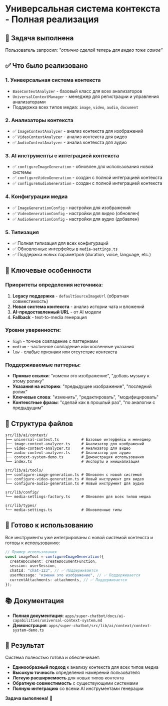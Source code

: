 # Универсальная система контекста - Полная реализация

## 🎯 Задача выполнена

Пользователь запросил: _"отлично сделай теперь для видео тоже самое"_

## ✅ Что было реализовано

### 1. **Универсальная система контекста**

- `BaseContextAnalyzer` - базовый класс для всех анализаторов
- `UniversalContextManager` - менеджер для регистрации и управления анализаторами
- Поддержка всех типов медиа: `image`, `video`, `audio`, `document`

### 2. **Анализаторы контекста**

- ✅ `ImageContextAnalyzer` - анализ контекста для изображений
- ✅ `VideoContextAnalyzer` - анализ контекста для видео
- ✅ `AudioContextAnalyzer` - анализ контекста для аудио

### 3. **AI инструменты с интеграцией контекста**

- ✅ `configureImageGeneration` - обновлен для использования новой системы
- ✅ `configureVideoGeneration` - создан с полной интеграцией контекста
- ✅ `configureAudioGeneration` - создан с полной интеграцией контекста

### 4. **Конфигурации медиа**

- ✅ `ImageGenerationConfig` - настройки для изображений
- ✅ `VideoGenerationConfig` - настройки для видео (обновлен)
- ✅ `AudioGenerationConfig` - настройки для аудио (добавлен)

### 5. **Типизация**

- ✅ Полная типизация для всех конфигураций
- ✅ Обновленные интерфейсы в `media-settings.ts`
- ✅ Поддержка новых параметров (duration, voice, language, etc.)

## 🔧 Ключевые особенности

### **Приоритеты определения источника:**

1. **Legacy поддержка** - `defaultSourceImageUrl` (обратная совместимость)
2. **Новая система контекста** - анализ истории чата и вложений
3. **AI-предоставленный URL** - от AI модели
4. **Fallback** - text-to-media генерация

### **Уровни уверенности:**

- `high` - точное совпадение с паттернами
- `medium` - частичное совпадение или косвенные указания
- `low` - слабые признаки или отсутствие контекста

### **Поддерживаемые паттерны:**

- **Прямые ссылки**: "измени это изображение", "добавь музыку к этому ролику"
- **Указания на историю**: "предыдущее изображение", "последний ролик"
- **Ключевые слова**: "изменить", "редактировать", "модифицировать"
- **Контекстные фразы**: "сделай как в прошлый раз", "по аналогии с предыдущим"

## 📁 Структура файлов

```
src/lib/ai/context/
├── universal-context.ts          # Базовые интерфейсы и менеджер
├── image-context-analyzer.ts     # Анализатор для изображений
├── video-context-analyzer.ts     # Анализатор для видео
├── audio-context-analyzer.ts     # Анализатор для аудио
├── context-system-demo.ts        # Демонстрация использования
└── index.ts                      # Экспорты и инициализация

src/lib/ai/tools/
├── configure-image-generation.ts # Обновлен с новой системой
├── configure-video-generation.ts # Новый инструмент для видео
└── configure-audio-generation.ts # Новый инструмент для аудио

src/lib/config/
└── media-settings-factory.ts     # Обновлен для всех типов медиа

src/lib/types/
└── media-settings.ts             # Обновленные типы
```

## 🚀 Готово к использованию

Все инструменты уже интегрированы с новой системой контекста и готовы к использованию:

```typescript
// Пример использования
const imageTool = configureImageGeneration({
  createDocument: createDocumentFunction,
  session: userSession,
  chatId: "chat-123", // ✅ Поддерживается
  userMessage: "измени это изображение", // ✅ Поддерживается
  currentAttachments: attachments, // ✅ Поддерживается
});
```

## 📚 Документация

- **Полная документация**: `apps/super-chatbot/docs/ai-capabilities/universal-context-system.md`
- **Демонстрация**: `apps/super-chatbot/src/lib/ai/context/context-system-demo.ts`

## 🎉 Результат

Система полностью готова и обеспечивает:

- **Единообразный подход** к анализу контекста для всех типов медиа
- **Высокую точность** определения намерений пользователя
- **Легкую расширяемость** для новых типов контента
- **Обратную совместимость** с существующими системами
- **Полную интеграцию** со всеми AI инструментами генерации

**Задача выполнена!** 🎯
